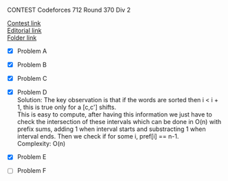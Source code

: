CONTEST Codeforces 712 Round 370 Div 2

[Contest link](http://codeforces.com/contest/370)  
[Editorial link](http://codeforces.com/blog/entry/47050)  
[Folder link](CF712)

- [x] Problem A  

- [x] Problem B  

- [x] Problem C  

- [x] Problem D  
Solution: The key observation is that if the words are sorted then i < i + 1, this is true only for a [c,c'] shifts.  
This is easy to compute, after having this information we just have to check the intersection of these intervals which can be done in O(n) with prefix sums, adding 1 when interval starts and substracting 1 when interval ends. Then we check if for some i, pref[i] == n-1.  
Complexity: O(n)

- [x] Problem E  

- [ ] Problem F  
